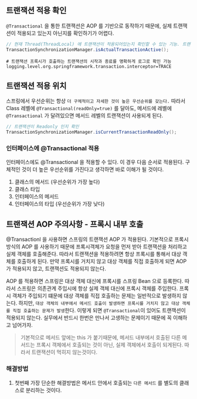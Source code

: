 ## 트랜잭션 적용 확인

`@Transactional` 을 통한 트랜잭션은 AOP 를 기반으로 동작하기 때문에, 실제 트랜잭션이 적용되고 있는지
아닌지를 확인하기가 어렵다.

```java
// 현재 Thread(ThreadLocal) 에 트랜잭션이 적용되어있는지 확인할 수 있는 기능. 트랜잭션의 적용 여부를 가장 확실하게 알 수 있다.
TransactionSynchronizationManager.isActualTransactionActive();
```

```properties
# 트랜잭션 프록시가 호출하는 트랜잭션의 시작과 종료를 명확하게 로그로 확인 가능
logging.level.org.springframework.transaction.interceptor=TRACE
```

## 트랜잭션 적용 위치

스프링에서 우선순위는 항상 `더 구체적이고 자세한 것이 높은 우선순위를 갖는다.`
따라서 Class 레벨에 `@Transactional(readOnly=true)` 를 달아도, 메서드에 레벨에
`@Transactional` 가 달려있으면 메서드 레벨의 트랜잭션이 사용되게 된다.

```java
// 트랜잭션이 Readonly 인지 확인
TransactionSynchronizationManager.isCurrentTransactionReadOnly();
```

### 인터페이스에 @Transactional 적용

인터페이스에도 @Transactional 을 적용할 수 있다. 이 경우 다음 순서로 적용된다. 구체적인 것이 더 높은 우선순위를 가진다고 생각하면
바로 이해가 될 것이다.

1. 클래스의 메서드 (우선순위가 가장 높다)
2. 클래스 타입
3. 인터페이스의 메서드
4. 인터페이스의 타입 (우선순위가 가장 낮다)

## 트랜잭션 AOP 주의사항 - 프록시 내부 호출

@Transactionl 을 사용하면 스프링의 트랜잭션 AOP 가 적용된다.
기본적으로 프록시 방식의 AOP 를 사용하기 때문에 프록시객체가 요청을 먼저 받아 트랜잭션을 처리하고
실제 객체를 호출해준다. 따라서 트랜잭션을 적용하려면 항상 프록시를 통해서 대상 객체를 호출하게 된다.
만약 프록시를 거치지 않고 대상 객체를 직접 호출하게 되면 AOP 가 적용되지 않고, 트랜잭션도 적용되지 않는다.

AOP 를 적용하면 스프링은 대상 객체 대신에 프록시를 스프링 Bean 으로 등록한다. 따라서 스프링은 의존관계 주입시에
항상 실제 객체 대신에 프록시 객체를 주입한다. 프록시 객체가 주입되기 떄문에 대상 객체를 직접 호출하는 문제는 일반적으로 발생하지 않는다.
하지만, `대상 객체의 내부에서 메서드 호출이 발생하면 프록시를 거치지 않고 대상 객체를 직접 호출하는 문제가 발생`한다. 이렇게 되면
`@Transactional`이 있어도 트랜잭션이 적용되지 않는다. 실무에서 반드시 한번은 만나서 고생하는 문제이기 때문에 꼭 이해하고 넘어가자.

> 기본적으로 메서드 앞에는 this 가 붙기때문에, 메서드 내부에서 호출된 다른 메서드는
프록시 객체에서 호출되는 것이 아닌, 실제 객체에서 호출이 되게된다. 따라서 트랜잭션이 먹히지 않는것이다.

### 해결방법

1. 첫번째 가장 단순한 해결방법은 메서드 안에서 호출되는 `다른 메서드` 를 별도의 클래스로 분리하는 것이다.